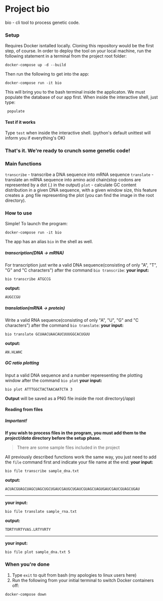# Project bio
bio - cli tool to process genetic code.
### Setup
Requires Docker isntalled locally.
Cloning this repository would be the first step, of course.
In order to deploy the tool on your local machine, run the following statement in a 
terminal from the project root folder:
```
docker-compose up -d --build
```
Then run the following to get into the app:
```
docker-compose run -it bio
```
This will bring you to the bash terminal inside the applicaton.
We must populate the database of our app first.
When inside the interactive shell, just type:
```
 populate
```
#### Test if it works
Type `test` when inside the interactive shell.
(python's default unittest will inform you if everything's OK)
### That's it. We're ready to crunch some genetic code!

### Main functions
`transcribe` - transcribe a DNA sequence into mRNA sequence
`translate` - translate an mRNA sequence into amino acid chain(stop codons are represented by a dot (.) in the output)
`plot` - calculate GC content distribution in a given DNA sequence, with a given window size, this feature creates a .png file representing the plot (you can find the image in the root directory).
### How to use
Simple!
To launch the program:
```
docker-compose run -it bio
```
The app has an alias `bio` in the shell as well.
##### transcription(DNA -> mRNA)
For transcription just write a valid DNA sequence(consisting of only "A", "T", "G" and "C characters") after the command `bio transcribe`:
**your input:**
```
bio transcribe ATGCCG
```
**output:**
```
AUGCCGU
```
##### translation(mRNA -> protein)
Write a valid RNA sequence(consisting of only "A", "U", "G" and "C characters") after the command `bio translate`:
**your input:**
```
bio translate GCUAACUAACAUCUUUGGCACUGUU
```
**output:**
```
AN.HLWHC
```
##### GC ratio plotting
Input a valid DNA sequence and a number reperesenting the plotting window after the command
`bio plot`
**your input:**
```
bio plot ATTTGGCTACTAACAATCTA 3
```
**Output** will be saved as  a PNG file inside the root directory(*/app*)

#### Reading from files
##### Important!
**If you wish to process files in the program, you  must add them to the
*project/data* directory before the setup phase.**

> There are some sample files included in the project

All previously described functions work the same way, you just need to add  the `file` command  first and indicate your file name at the end:
**your input:**
```
bio file transcribe sample_dna.txt
```
**output:**
```
ACUACGUAGCUAGCUAGCUGCUGAUCGAUGCUGAUCGUAGCUAGUGAUCGAUCGUAGCUGAU
```
___________________________________________________________________
**your input:**
```
bio file translate sample_rna.txt
```
**output:**
```
TDRTYVRTYVAS.LRTYVRTY
```
__________________________________________________________________
**your input:**
```
bio file plot sample_dna.txt 5
```

### When you're done
1. Type ```exit``` to quit from bash (my apologies to linux users here)
2. Run the following from your initial terminal to switch Docker containers off:
```
docker-compose down
```